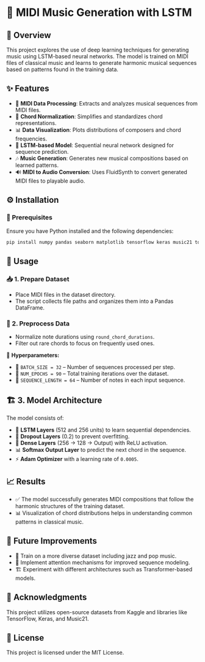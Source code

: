 # 🎵 MIDI Music Generation with LSTM

## 📝 Overview
This project explores the use of deep learning techniques for generating music using LSTM-based neural networks. The model is trained on MIDI files of classical music and learns to generate harmonic musical sequences based on patterns found in the training data.

## ✨ Features
- 📂 **MIDI Data Processing**: Extracts and analyzes musical sequences from MIDI files.
- 🎼 **Chord Normalization**: Simplifies and standardizes chord representations.
- 📊 **Data Visualization**: Plots distributions of composers and chord frequencies.
- 🤖 **LSTM-based Model**: Sequential neural network designed for sequence prediction.
- 🎶 **Music Generation**: Generates new musical compositions based on learned patterns.
- 🔊 **MIDI to Audio Conversion**: Uses FluidSynth to convert generated MIDI files to playable audio.

## ⚙️ Installation
### 📌 Prerequisites
Ensure you have Python installed and the following dependencies:

```bash
pip install numpy pandas seaborn matplotlib tensorflow keras music21 tqdm fluidsynth
```

## 🚀 Usage
### 📥 1. Prepare Dataset
- Place MIDI files in the dataset directory.
- The script collects file paths and organizes them into a Pandas DataFrame.

### 🎼 2. Preprocess Data
- Normalize note durations using `round_chord_durations`.
- Filter out rare chords to focus on frequently used ones.


🔧 **Hyperparameters:**
- 📏 `BATCH_SIZE = 32` – Number of sequences processed per step.
- 🔁 `NUM_EPOCHS = 90` – Total training iterations over the dataset.
- 🎵 `SEQUENCE_LENGTH = 64` – Number of notes in each input sequence.

## 🏗️ 3. Model Architecture
The model consists of:
- 🧠 **LSTM Layers** (512 and 256 units) to learn sequential dependencies.
- 🚫 **Dropout Layers** (0.2) to prevent overfitting.
- 🔢 **Dense Layers** (256 → 128 → Output) with ReLU activation.
- 📊 **Softmax Output Layer** to predict the next chord in the sequence.
- ⚡ **Adam Optimizer** with a learning rate of `0.0005`.

## 📈 Results
- ✅ The model successfully generates MIDI compositions that follow the harmonic structures of the training dataset.
- 📊 Visualization of chord distributions helps in understanding common patterns in classical music.


## 🔮 Future Improvements
- 🎷 Train on a more diverse dataset including jazz and pop music.
- 🎯 Implement attention mechanisms for improved sequence modeling.
- 🏗️ Experiment with different architectures such as Transformer-based models.

## 🙌 Acknowledgments
This project utilizes open-source datasets from Kaggle and libraries like TensorFlow, Keras, and Music21.

## 📜 License
This project is licensed under the MIT License.
